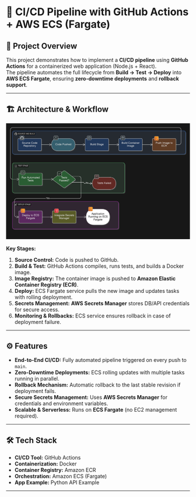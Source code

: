 # 🔄 CI/CD Pipeline with GitHub Actions + AWS ECS (Fargate)

## 📌 Project Overview
This project demonstrates how to implement a **CI/CD pipeline** using **GitHub Actions** for a containerized web application (Node.js + React).  
The pipeline automates the full lifecycle from **Build → Test → Deploy** into **AWS ECS Fargate**, ensuring **zero-downtime deployments** and **rollback support**.

---

## 🏗️ Architecture & Workflow

![CI/CD Architecture Diagram](./diagram.png)

**Key Stages:**
1. **Source Control:** Code is pushed to GitHub.
2. **Build & Test:** GitHub Actions compiles, runs tests, and builds a Docker image.
3. **Image Registry:** The container image is pushed to **Amazon Elastic Container Registry (ECR)**.
4. **Deploy:** ECS Fargate service pulls the new image and updates tasks with rolling deployment.
5. **Secrets Management:** **AWS Secrets Manager** stores DB/API credentials for secure access.
6. **Monitoring & Rollbacks:** ECS service ensures rollback in case of deployment failure.

---

## ⚙️ Features

- **End-to-End CI/CD:** Fully automated pipeline triggered on every push to `main`.
- **Zero-Downtime Deployments:** ECS rolling updates with multiple tasks running in parallel.
- **Rollback Mechanism:** Automatic rollback to the last stable revision if deployment fails.
- **Secure Secrets Management:** Uses **AWS Secrets Manager** for credentials and environment variables.
- **Scalable & Serverless:** Runs on **ECS Fargate** (no EC2 management required).

---

## 🛠️ Tech Stack

- **CI/CD Tool:** GitHub Actions  
- **Containerization:** Docker  
- **Container Registry:** Amazon ECR  
- **Orchestration:** Amazon ECS (Fargate)  
- **App Example:** Python API Example 

---

